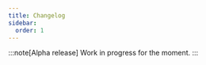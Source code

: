 ```yaml
---
title: Changelog
sidebar:
  order: 1
---
```


:::note[Alpha release]
Work in progress for the moment.
:::
